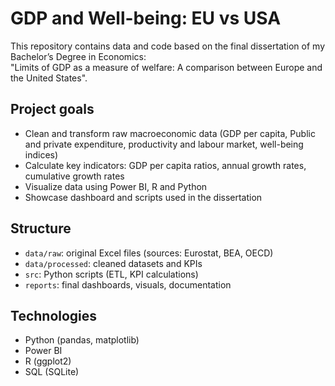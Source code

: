 
# GDP and Well-being: EU vs USA

This repository contains data and code based on the final dissertation of my Bachelor’s Degree in Economics:  
"Limits of GDP as a measure of welfare: A comparison between Europe and the United States".

## Project goals

- Clean and transform raw macroeconomic data (GDP per capita, Public and private expenditure, productivity and labour market, well-being indices)
- Calculate key indicators: GDP per capita ratios, annual growth rates, cumulative growth rates
- Visualize data using Power BI, R and Python
- Showcase dashboard and scripts used in the dissertation

## Structure

- `data/raw`: original Excel files (sources: Eurostat, BEA, OECD)
- `data/processed`: cleaned datasets and KPIs
- `src`: Python scripts (ETL, KPI calculations)
- `reports`: final dashboards, visuals, documentation

## Technologies

- Python (pandas, matplotlib)
- Power BI
- R (ggplot2)
- SQL (SQLite)
